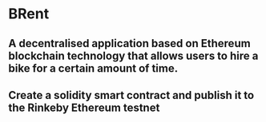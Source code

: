 # BRent

## A decentralised application based on Ethereum blockchain technology that allows users to hire a bike for a certain amount of time.
## Create a solidity smart contract and publish it to the Rinkeby Ethereum testnet
